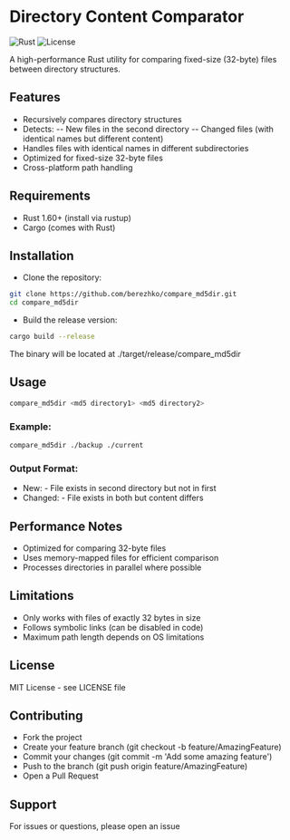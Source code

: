 # Directory Content Comparator

![Rust](https://img.shields.io/badge/Rust-1.60+-blue.svg)
![License](https://img.shields.io/badge/License-MIT-green.svg)

A high-performance Rust utility for comparing fixed-size (32-byte) files between directory structures.

## Features
- Recursively compares directory structures
- Detects:
-- New files in the second directory
-- Changed files (with identical names but different content)
- Handles files with identical names in different subdirectories
- Optimized for fixed-size 32-byte files
- Cross-platform path handling

## Requirements
- Rust 1.60+ (install via rustup)
- Cargo (comes with Rust)

## Installation
- Clone the repository:

```bash
git clone https://github.com/berezhko/compare_md5dir.git
cd compare_md5dir
```

- Build the release version:

```bash
cargo build --release
```

The binary will be located at ./target/release/compare_md5dir

## Usage
```bash
compare_md5dir <md5 directory1> <md5 directory2>
```

### Example:
```bash
compare_md5dir ./backup ./current
```

### Output Format:
- New: <path> - File exists in second directory but not in first
- Changed: <path> - File exists in both but content differs

## Performance Notes
- Optimized for comparing 32-byte files
- Uses memory-mapped files for efficient comparison
- Processes directories in parallel where possible

## Limitations
- Only works with files of exactly 32 bytes in size
- Follows symbolic links (can be disabled in code)
- Maximum path length depends on OS limitations

## License
MIT License - see LICENSE file

## Contributing
- Fork the project
- Create your feature branch (git checkout -b feature/AmazingFeature)
- Commit your changes (git commit -m 'Add some amazing feature')
- Push to the branch (git push origin feature/AmazingFeature)
- Open a Pull Request

## Support
For issues or questions, please open an issue
